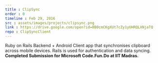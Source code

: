 ```yaml
---
title : ClipSync
order : 0
timeline : Feb 29, 2016
src : assets/images/projects/clipsync.png
link : https://drive.google.com/open?id=0B0cmCKgXUt7cZy1yUHRQLXNjaTQ
repo : ClipSyncClient
---
```


Ruby on Rails Backend + Android Client app that synchronises clipboard across mobile devices. Rails is used for authentication and data syncing.<br>
**Completed Submission for Microsoft Code.Fun.Do at IIT Madras.**